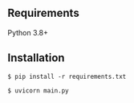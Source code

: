 
## Requirements

Python 3.8+

## Installation

<div class="termy">

```console
$ pip install -r requirements.txt

```

```console
$ uvicorn main.py

```

</div>
